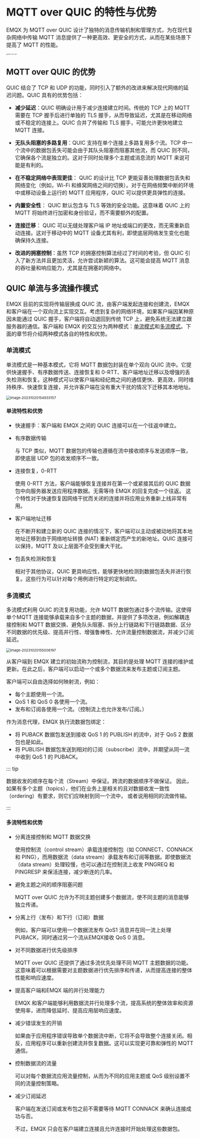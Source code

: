 # MQTT over QUIC 的特性与优势

EMQX 为 MQTT over QUIC 设计了独特的消息传输机制和管理方式，为在现代复杂网络中传输 MQTT 消息提供了一种更高效、更安全的方式，从而在某些场景下提高了 MQTT 的性能。

<img src="./assets/mqtt-over-quic.png" alt="mqtt-over-quic" style="zoom:25%;" />

## MQTT over QUIC 的优势

<!-- Reference: https://www.emqx.com/en/resources/mqtt-over-quic-revolutionizing-iov-messaging-with-the-next-gen-standard-protocol -->

QUIC 结合了 TCP 和 UDP 的功能，同时引入了额外的改进来解决现代网络的延迟问题。QUIC 具有的优势包括：

- **减少延迟**：QUIC 明确设计用于减少连接建立时间。传统的 TCP 上的 MQTT 需要在 TCP 握手后进行单独的 TLS 握手，从而导致延迟，尤其是在移动网络或不稳定的连接上。QUIC 合并了传输和 TLS 握手，可能允许更快地建立 MQTT 连接。

- **无队头阻塞的多路复用**：QUIC 支持在单个连接上多路复用多个流。TCP 中一个流中的数据包丢失可能会由于其队头阻塞而阻塞其他流，而 QUIC 则不同，它确保各个流是独立的。这对于同时处理多个主题或消息流的 MQTT 来说可能是有利的。

- **在不稳定网络中表现更佳**： QUIC 的设计比 TCP 更能妥善处理数据包丢失和网络变化（例如，Wi-Fi 和蜂窝网络之间的切换）。对于在网络频繁中断的环境中或移动设备上运行的 MQTT 应用程序，QUIC 可以提供更具弹性的连接。

- **内置安全性**： QUIC 默认包含与 TLS 等效的安全功能。这意味着 QUIC 上的 MQTT 将始终进行加密和身份验证，而不需要额外的配置。

- **连接迁移**： QUIC 可以无缝处理客户端 IP 地址或端口的更改，而无需重新启动连接。这对于移动中的 MQTT 设备尤其有利，即使底层网络发生变化也能确保持久连接。

- **改进的拥塞控制**：虽然 TCP 的拥塞控制算法经过了时间的考验，但 QUIC 引入了新方法并且更加灵活，允许尝试新颖的算法。这可能会提高 MQTT 消息的吞吐量和响应能力，尤其是在拥塞的网络中。

## QUIC 单流与多流操作模式

EMQX 目前的实现将传输层换成 QUIC 流，由客户端发起连接和创建流，EMQX 和客户端在一个双向流上实现交互。考虑到复杂的网络环境，如果客户端因某种原因未能通过 QUIC 握手，客户端将自动退回到传统 TCP 上，避免系统无法建立跟服务器的通信。客户端和 EMQX 的交互分为两种模式：[单流模式](#单流模式)和[多流模式](#多流模式)。下面的章节将介绍两种模式各自的特性和优势。

### 单流模式

单流模式是一种基本模式，它将 MQTT 数据包封装在单个双向 QUIC 流中。它提供快速握手、有序数据传送、连接恢复和 0-RTT、客户端地址迁移以及增强的丢失检测和恢复。这种模式可以使客户端和经纪商之间的通信更快、更高效，同时维持秩序、快速恢复连接，并允许客户端在没有重大干扰的情况下迁移其本地地址。

<img src="./assets/quic-single-stream-mode.png" alt="image-20231020154933157" style="zoom:67%;" />

#### 单流特性和优势

- 快速握手：客户端和 EMQX 之间的 QUIC 连接可以在一个往返中建立。

- 有序数据传输

  与 TCP 类似，MQTT 数据包的传输也遵循在流中接收顺序与发送顺序一致，即使底层 UDP 包的收发顺序不一致。

- 连接恢复，0-RTT

  使用 0-RTT 方法，客户端能够恢复连接并在第一个或紧接其后的 QUIC 数据包中向服务器发送应用程序数据。无需等待 EMQX 的回复完成一个往返。 这个特性对于快速恢复因网络干扰而关闭的连接并将应用业务重新上线非常有用。

- 客户端地址迁移

  在不断开和建立新的 QUIC 连接的情况下，客户端可以主动或被动地将其本地地址迁移到由于网络地址转换 (NAT) 重新绑定而产生的新地址。QUIC 连接可以保持，MQTT 及以上层面不会受到重大干扰。

- 包丢失检测和恢复

  相对于其他协议，QUIC 更具响应性，能够更快地检测到数据包丢失并进行恢复。这些行为可以针对每个用例进行特定的定制调优。

### 多流模式

多流模式利用 QUIC 的流复用功能，允许 MQTT 数据包通过多个流传输。这使得单个MQTT 连接能够承载来自多个主题的数据，并提供了多项改进，例如解耦连接控制和 MQTT 数据交换、避免队头阻塞、拆分上行链路和下行链路数据、区分不同数据的优先级、提高并行性、增强鲁棒性、允许流量控制数据流，并减少订阅延迟。

<img src="./assets/quic-multi-stream-mode.png" alt="image-20231020155006197" style="zoom:67%;" />

从客户端到 EMQX 建立的初始流称为控制流，其目的是处理 MQTT 连接的维护或更新。在此之后，客户端可以启动一个或多个数据流来发布主题或订阅主题。

客户端可以自由选择如何映射流，例如：

- 每个主题使用一个流。
- QoS 1 和 QoS 0 各使用一个流。
- 发布和订阅各使用一个流。（控制流上也允许发布/订阅。）

作为消息代理，EMQX 执行流数据包绑定：

- 将 PUBACK 数据包发送到接收 QoS 1 的 PUBLISH 的流中，对于 QoS 2 数据包也是如此。
- 将 PUBLISH 数据包发送到相对的订阅（subscribe）流中，并期望从同一流中收到 QoS 1 的 PUBACK。

::: tip

数据收发的顺序在每个流（Stream）中保证。跨流的数据顺序不做保证。  因此，如果有多个主题（topics），他们在业务上是相关的且对数据收发一致性（ordering）有要求，则它们应映射到同一个流中， 或者说用相同的流做传输。

:::

#### 多流特性和优势

- 分离连接控制和 MQTT 数据交换

  使用控制流（control stream）承载连接控制包（如 CONNECT、CONNACK 和 PING），而用数据流（data stream）承载发布和订阅等数据。即使数据流（data stream）处理较慢，也可以通过在控制流上收发 PINGREQ 和 PINGRESP 来保活连接，减少断连的几率。

- 避免主题之间的顺序阻塞问题

  MQTT over QUIC 允许为不同主题创建多个数据流，使不同主题的消息能够独立传递。

- 分离上行（发布）和下行（订阅）数据

  例如，客户端可以使用一个数据流发布 QoS1 消息并在同一流上处理 PUBACK，同时通过另一个流从EMQX接收 QoS 0 消息。

- 对不同数据进行优先级排序

  MQTT over QUIC 还提供了通过多流优先处理不同 MQTT 主题数据的功能。这意味着可以根据需要对主题数据进行优先排序和传递，从而提高连接的整体性能和响应速度。

- 提高客户端和EMQX 端的并行处理能力

  EMQX 和客户端能够利用数据流并行处理多个流，提高系统的整体效率和资源使用率，进而降低延时、提高应用层响应速度。

- 减少错误发生的开销

  如果由于应用程序错误导致单个数据流中断，它将不会导致整个连接关闭。相反，应用程序可以重新创建流并恢复数据。这可以实现更可靠和弹性的 MQTT 通信。

- 控制数据流的流量

  可以对每个数据流应用流量控制，从而为不同的应用主题或 QoS 级别设置不同的流量控制策略。

- 减少订阅延迟

  客户端在发送订阅或发布包之前不需要等待 MQTT CONNACK 来确认连接成功与否。

  不过，EMQX 只会在客户端建立连接且允许连接时开始处理这些数据包。
